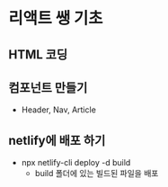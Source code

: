# 리액트 쌩 기초

## HTML 코딩

## 컴포넌트 만들기
* Header, Nav, Article

## netlify에 배포 하기
* npx netlify-cli deploy -d build 
    * build 폴더에 있는 빌드된 파일을 배포